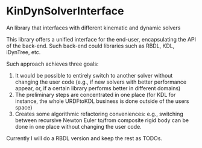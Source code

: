 # KinDynSolverInterface
An library that interfaces with different kinematic and dynamic solvers

This library offers a unified interface for the end-user,
encapsulating the API of the back-end. Such back-end could libraries
such as RBDL, KDL, iDynTree, etc. 

Such approach achieves three goals:
1. It would be possible to entirely switch to another solver without
   changing the user code (e.g., if new solvers with better
   performance appear, or, if a certain library performs better in
   different domains)
2. The preliminary steps are concentrated in one place (for KDL for
   instance, the whole URDFtoKDL business is done outside of the users
   space)
3. Creates some algorithmic refactoring conveniences: e.g., switching
   between recursive Newton Euler to/from composite rigid body can be
   done in one place without changing the user code.

Currently I will do a RBDL version and keep the rest as TODOs.
